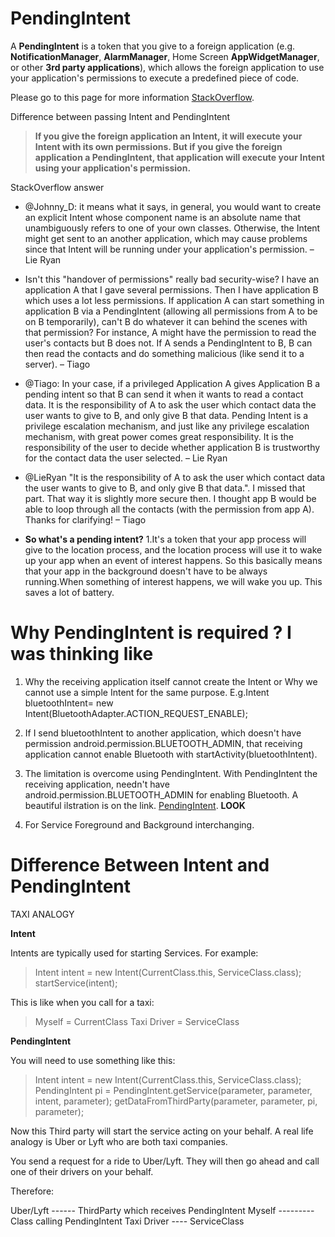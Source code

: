 # PendingIntent 
A **PendingIntent** is a token that you give to a foreign application (e.g. **NotificationManager**, **AlarmManager**, 
Home Screen **AppWidgetManager**, or other **3rd party applications**), which allows the foreign application to use your application's 
permissions to execute a predefined piece of code.

Please go to this page for more information [StackOverflow](https://stackoverflow.com/questions/2808796/what-is-an-android-pendingintent).

Difference between passing Intent and PendingIntent
> **If you give the foreign application an Intent, it will execute your Intent with its own permissions. But if you give the foreign application a PendingIntent, that application will execute your Intent using your application's permission.**

StackOverflow answer
- @Johnny_D: it means what it says, in general, you would want to create an explicit Intent whose component name is an absolute name that unambiguously refers to one of your own classes. Otherwise, the Intent might get sent to an another application, which may cause problems since that Intent will be running under your application's permission. – Lie Ryan 

- Isn't this "handover of permissions" really bad security-wise? I have an application A that I gave several permissions. Then I have application B which uses a lot less permissions. If application A can start something in application B via a PendingIntent (allowing all permissions from A to be on B temporarily), can't B do whatever it can behind the scenes with that permission? For instance, A might have the permission to read the user's contacts but B does not. If A sends a PendingIntent to B, B can then read the contacts and do something malicious (like send it to a server). – Tiago

- @Tiago: In your case, if a privileged Application A gives Application B a pending intent so that B can send it when it wants to read a contact data. It is the responsibility of A to ask the user which contact data the user wants to give to B, and only give B that data. Pending Intent is a privilege escalation mechanism, and just like any privilege escalation mechanism, with great power comes great responsibility. It is the responsibility of the user to decide whether application B is trustworthy for the contact data the user selected. – Lie Ryan

- @LieRyan "It is the responsibility of A to ask the user which contact data the user wants to give to B, and only give B that data.". I missed that part. That way it is slightly more secure then. I thought app B would be able to loop through all the contacts (with the permission from app A). Thanks for clarifying! – Tiago

- **So what's a pending intent?**
  1.It's a token that your app process will give to the location process, and the location process will use it to wake up your app when   an event of interest happens. So this basically means that your app in the background doesn't have to be always running.When something   of interest happens, we will wake you up. This saves a lot of battery.


# Why PendingIntent is required ? I was thinking like

1. Why the receiving application itself cannot create the Intent or Why we cannot use a simple Intent for the same purpose.
   E.g.Intent bluetoothIntent= new Intent(BluetoothAdapter.ACTION_REQUEST_ENABLE);

2. If I send bluetoothIntent to another application, which doesn't have permission android.permission.BLUETOOTH_ADMIN, that receiving      application cannot enable Bluetooth with startActivity(bluetoothIntent).

3. The limitation is overcome using PendingIntent. With PendingIntent the receiving application, needn't have 
   android.permission.BLUETOOTH_ADMIN for enabling Bluetooth.
   A beautiful ilstration is on the link. [PendingIntent](http://android-pending-intent.blogspot.com/). **LOOK**

4. For Service Foreground and Background interchanging. 
   
# Difference Between Intent and PendingIntent

TAXI ANALOGY

**Intent**

Intents are typically used for starting Services. For example:

> Intent intent = new Intent(CurrentClass.this, ServiceClass.class);
  startService(intent);
 
This is like when you call for a taxi:

> Myself = CurrentClass
 Taxi Driver = ServiceClass
 
**PendingIntent**

You will need to use something like this:

> Intent intent = new Intent(CurrentClass.this, ServiceClass.class);
  PendingIntent pi = PendingIntent.getService(parameter, parameter, intent, parameter);
  getDataFromThirdParty(parameter, parameter, pi, parameter);
  
Now this Third party will start the service acting on your behalf. A real life analogy is Uber or Lyft who are both taxi companies.

You send a request for a ride to Uber/Lyft. They will then go ahead and call one of their drivers on your behalf.

Therefore:

Uber/Lyft ------ ThirdParty which receives PendingIntent
Myself --------- Class calling PendingIntent
Taxi Driver ---- ServiceClass

